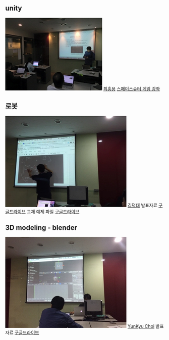 
## unity
![](/doc/img/part4/d01_unity.jpg)
[최홍용](https://www.facebook.com/profile.php?id=100000171922391)
[스페이스슈터 게임 강좌](http://unity3d.com/kr/learn/tutorials/projects/space-shooter-tutorial)

## 로봇
![](/doc/img/part4/d01_robot.jpg)
[김덕태](https://www.facebook.com/deogtae)
발표자료 [구글드라이브](https://drive.google.com/drive/folders/0B6x9ijUxg_qOd2ZqM3pyUFRCYnM)
교재 예제 파일 [구글드라이브](https://drive.google.com/drive/folders/0B6x9ijUxg_qOZkF0RnBKQWxHRDA)

## 3D modeling - blender
![](/doc/img/part4/d01_blender.jpg)
[YunKyu Choi](https://www.facebook.com/yunkyu.choi.56)
발표자료 [구글드라이브](https://drive.google.com/folderview?id=0B1v_cYOy0xbMVHcxaFU0LUt4LU0&usp=sharing)
